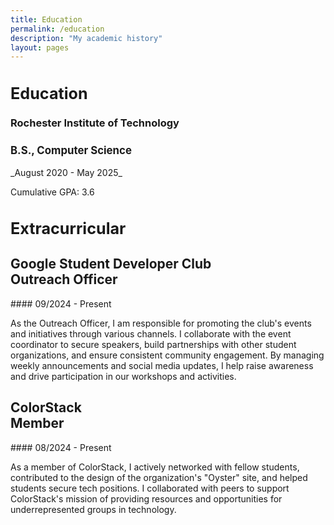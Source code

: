 ```yaml
---
title: Education
permalink: /education
description: "My academic history"
layout: pages
---
```


<h2 style="font-size:180%"> Education </h2>

<h3> Rochester Institute of Technology </h3>
<h3 style="font-size:120%"> B.S., Computer Science </h3>
_August 2020 - May 2025_

<p> Cumulative GPA: 3.6 </p>

<h2 style="font-size:180%"> Extracurricular </h2>

<h2> Google Student Developer Club <br> Outreach Officer </h2>
#### 09/2024 - Present

As the Outreach Officer, I am responsible for promoting the club's events and initiatives through various channels. I collaborate with the event coordinator to secure speakers, build partnerships with other student organizations, and ensure consistent community engagement. By managing weekly announcements and social media updates, I help raise awareness and drive participation in our workshops and activities.

<h2> ColorStack <br> Member </h2>
#### 08/2024 - Present

As a member of ColorStack, I actively networked with fellow students, contributed to the design of the organization's "Oyster" site, and helped students secure tech positions. I collaborated with peers to support ColorStack's mission of providing resources and opportunities for underrepresented groups in technology.